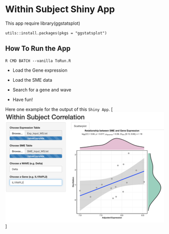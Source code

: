 Within Subject Shiny App
==========================

This app require library(ggstatsplot)
```{r installationCRAN, eval = FALSE}
utils::install.packages(pkgs = "ggstatsplot")
```

## How To Run the App
```{r installationCRAN, eval = FALSE}
R CMD BATCH --vanilla ToRun.R
```

*	Load the Gene expression

*	Load the SME data

*	Search for a gene and wave

*	Have fun!

Here one example for the output of this `Shiny App`.
[![](ScreenShot.png)]
